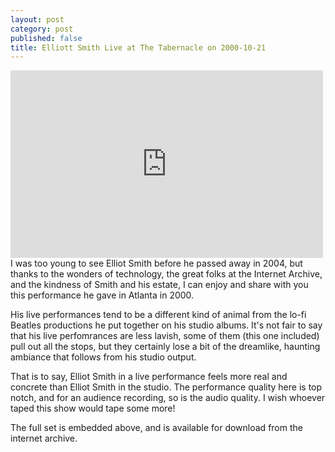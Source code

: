 ```yaml
---
layout: post
category: post
published: false
title: Elliott Smith Live at The Tabernacle on 2000-10-21
---
```

<iframe src="https://archive.org/embed/esmith2000-10-21.flac&playlist=1" width="500" height="300" frameborder="0" webkitallowfullscreen="true" mozallowfullscreen="true" allowfullscreen></iframe> I was too young to see Elliot Smith before he passed away in 2004, but thanks to the wonders of technology, the great folks at the Internet Archive, and the kindness of Smith and his estate, I can enjoy and share with you this performance he gave in Atlanta in 2000. 

His live performances tend to be a different kind of animal from the lo-fi Beatles productions he put together on his studio albums. It's not fair to say that his live perfomrances are less lavish, some of them (this one included) pull out all the stops, but they certainly lose a bit of the dreamlike, haunting ambiance that follows from his studio output. 

That is to say, Elliot Smith in a live performance feels more real and concrete than Elliot Smith in the studio. The performance quality here is top notch, and for an audience recording, so is the audio quality. I wish whoever taped this show would tape some more! 

The full set is embedded above, and is available for download from the internet archive. 